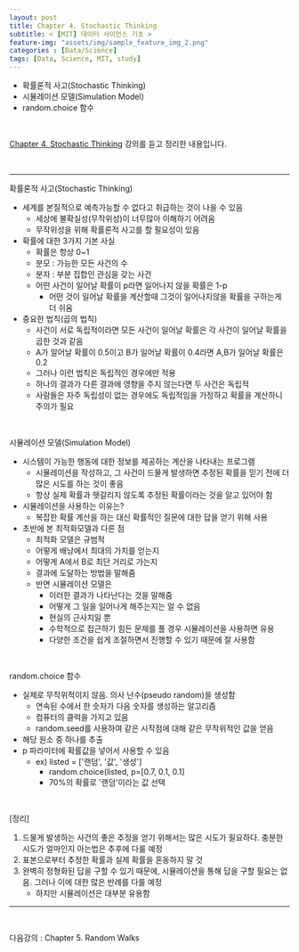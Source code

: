 ```yaml
---
layout: post
title: Chapter 4. Stochastic Thinking
subtitle: < [MIT] 데이터 사이언스 기초 >
feature-img: "assets/img/sample_feature_img_2.png"
categories : [Data/Science]
tags: [Data, Science, MIT, study]
---
```


- 확률론적 사고(Stochastic Thinking)
- 시뮬레이션 모델(Simulation Model)
- random.choice 함수


<br>

[Chapter 4. Stochastic Thinking](https://www.edwith.org/datascience/lecture/33891/) 강의를 듣고 정리한 내용입니다.

<br>

---


확률론적 사고(Stochastic Thinking)

- 세계를 본질적으로 예측가능할 수 없다고 취급하는 것이 나을 수 있음
    - 세상에 불확실성(무작위성)이 너무많아 이해하기 어려움
    - 무작위성을 위해 확률론적 사고를 할 필요성이 있음
- 확률에 대한 3가지 기본 사실
    - 확률은 항상 0~1
    - 분모 : 가능한 모든 사건의 수
    - 분자 : 부분 집합인 관심을 갖는 사건
    - 어떤 사건이 일어날 확률이 p라면 일어나지 않을 확률은 1-p
        - 어떤 것이 일어날 확률을 계산할때 그것이 일어나지않을 확률을 구하는게 더 쉬움
- 중요한 법칙(곱의 법칙)
    - 사건이 서로 독립적이라면 모든 사건이 일어날 확률은 각 사건이 일어날 확률을 곱한 것과 같음
    - A가 알어날 확률이 0.5이고 B가 일어날 확률이 0.4라면 A,B가 일어날 확률은 0.2
    - 그러나 이런 법칙은 독립적인 경우에만 적용
    - 하나의 결과가 다른 결과에 영향을 주지 않는다면 두 사건은 독립적
    - 사람들은 자주 독립성이 없는 경우에도 독립적임을 가정하고 확률을 계산하니 주의가 필요


<br>

시뮬레이션 모델(Simulation Model)

- 시스템이 가능한 행동에 대한 정보를 제공하는 계산을 나타내는 프로그램
    - 시뮬레이션을 작성하고, 그 사건이 드물게 발생하면 추정된 확률을 믿기 전에 더 많은 시도를 하는 것이 좋음
    - 항상 실제 확률과 헷갈리지 않도록 추정된 확률이라는 것을 알고 있어야 함
- 시뮬레이션을 사용하는 이유는?
    - 복잡한 확률 계산을 하는 대신 확률적인 질문에 대한 답을 얻기 위해 사용
- 초반에 본 최적화모델과 다른 점
    - 최적화 모델은 규범적
    - 어떻게 배낭에서 최대의 가치를 얻는지
    - 어떻게 A에서 B로 최단 거리로 가는지
    - 결과에 도달하는 방법을 말해줌
    - 반면 시뮬레이션 모델은
        - 이러한 결과가 나타난다는 것을 말해줌
        - 어떻게 그 일을 일어나게 해주는지는 알 수 없음
        - 현실의 근사치일 뿐
        - 수학적으로 접근하기 힘든 문제를 풀 경우 시뮬레이션을 사용하면 유용
        - 다양한 조건을 쉽게 조절하면서 진행할 수 있기 때문에 잘 사용함

<br>

random.choice 함수

- 실제로 무작위적이지 않음. 의사 난수(pseudo random)을 생성함
    - 연속된 수에서 한 숫자가 다음 숫자를 생성하는 알고리즘
    - 컴퓨터의 클럭을 가지고 있음
    - random.seed를 사용하여 같은 시작점에 대해 같은 무작위적인 값을 얻음
- 해당 원소 중 하나를 추출
- p 파라미터에 확률값을 넣어서 사용할 수 있음
    - ex) listed =  ['랜덤', '값', '생성']
        - random.choice(listed, p=[0.7, 0.1, 0.1]
        - 70%의 확률로 '랜덤'이라는 값 선택

<br>

[정리]

1. 드물게 발생하는 사건의 좋은 추정을 얻기 위해서는 많은 시도가 필요하다. 충분한 시도가 얼마인지 아는법은 추후에 다룰 예정
2. 표본으로부터 추정한 확률과 실제 확률을 혼동하지 말 것
3. 완벽히 정형화된 답을 구할 수 있기 때문에, 시뮬레이션을 통해 답을 구할 필요는 없음. 그러나 이에 대한 많은 반례를 다룰 예정
    - 하지만 시뮬레이션은 대부분 유용함


----

<br>

다음강의 : Chapter 5. Random Walks
